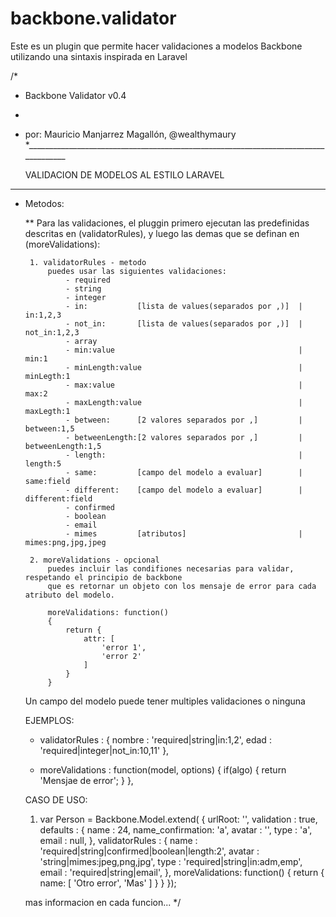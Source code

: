 # backbone.validator
Este es un plugin que permite hacer validaciones a modelos Backbone utilizando una sintaxis inspirada en Laravel

/*
 * Backbone Validator v0.4
 *
 * por: Mauricio Manjarrez Magallón, @wealthymaury
 *____________________________________________________________________________________

	VALIDACION DE MODELOS AL ESTILO LARAVEL
  ____________________________________________________________________________________

 * Metodos:

	**  Para las validaciones, 
		el pluggin primero ejecutan las predefinidas descritas en (validatorRules), 
		y luego las demas que se definan en (moreValidations):

		1. validatorRules - metodo 
			puedes usar las siguientes validaciones:
				- required
				- string
				- integer
				- in: 			[lista de values(separados por ,)]  |	in:1,2,3
				- not_in: 		[lista de values(separados por ,)]  |	not_in:1,2,3
				- array
				- min:value     									|	min:1
				- minLength:value     								|	minLegth:1
				- max:value 										|	max:2
				- maxLength:value     								|	maxLegth:1
				- between:  	[2 valores separados por ,] 		|	between:1,5
				- betweenLength:[2 valores separados por ,] 		|	betweenLength:1,5
				- length: 											| 	length:5
				- same: 		[campo del modelo a evaluar] 		|	same:field
				- different: 	[campo del modelo a evaluar] 		|	different:field
				- confirmed 											
				- boolean
				- email
				- mimes 		[atributos] 						|  	mimes:png,jpg,jpeg

		2. moreValidations - opcional
			puedes incluir las condifiones necesarias para validar, respetando el principio de backbone
			que es retornar un objeto con los mensaje de error para cada atributo del modelo.

			moreValidations: function()
			{
				return {
					attr: [
						'error 1',
						'error 2'
					]
				}
			}

	Un campo del modelo puede tener multiples validaciones o ninguna

	EJEMPLOS:
	- validatorRules : {
			nombre 	: 'required|string|in:1,2',
			edad 	: 'required|integer|not_in:10,11'
	  },

	- moreValidations : function(model, options)
	  {
		if(algo)
		{
			return 'Mensjae de error';
		}
	  },

	CASO DE USO:
	
	1. 	var Person = Backbone.Model.extend(
		{
			urlRoot: '',
			validation : true,
			defaults : {
				name 	: 24,
				name_confirmation: 'a',
				avatar 	: '',
				type 	: 'a',
				email 	: null,
			},
			validatorRules : {
				name 		: 'required|string|confirmed|boolean|length:2',
				avatar 		: 'string|mimes:jpeg,png,jpg',
				type 		: 'required|string|in:adm,emp',
				email 		: 'required|string|email',
			},
			moreValidations: function()
			{
				return {
					name: [
						'Otro error',
						'Mas'
					]
				}
			}
		});

	mas informacion en cada funcion...
 */

